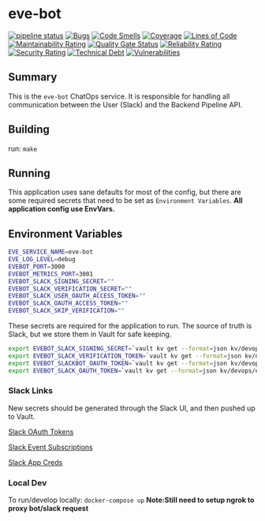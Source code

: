 # eve-bot

[![pipeline status](https://gitlab.unanet.io/devops/eve-bot/badges/master/pipeline.svg)](https://gitlab.unanet.io/devops/eve-bot/-/commits/master) [![Bugs](https://sonarqube.unanet.io/api/project_badges/measure?project=eve-bot&metric=bugs)](https://sonarqube.unanet.io/dashboard?id=eve-bot) [![Code Smells](https://sonarqube.unanet.io/api/project_badges/measure?project=eve-bot&metric=code_smells)](https://sonarqube.unanet.io/dashboard?id=eve-bot) [![Coverage](https://sonarqube.unanet.io/api/project_badges/measure?project=eve-bot&metric=coverage)](https://sonarqube.unanet.io/dashboard?id=eve-bot) [![Lines of Code](https://sonarqube.unanet.io/api/project_badges/measure?project=eve-bot&metric=ncloc)](https://sonarqube.unanet.io/dashboard?id=eve-bot) [![Maintainability Rating](https://sonarqube.unanet.io/api/project_badges/measure?project=eve-bot&metric=sqale_rating)](https://sonarqube.unanet.io/dashboard?id=eve-bot) [![Quality Gate Status](https://sonarqube.unanet.io/api/project_badges/measure?project=eve-bot&metric=alert_status)](https://sonarqube.unanet.io/dashboard?id=eve-bot) [![Reliability Rating](https://sonarqube.unanet.io/api/project_badges/measure?project=eve-bot&metric=reliability_rating)](https://sonarqube.unanet.io/dashboard?id=eve-bot) [![Security Rating](https://sonarqube.unanet.io/api/project_badges/measure?project=eve-bot&metric=security_rating)](https://sonarqube.unanet.io/dashboard?id=eve-bot) [![Technical Debt](https://sonarqube.unanet.io/api/project_badges/measure?project=eve-bot&metric=sqale_index)](https://sonarqube.unanet.io/dashboard?id=eve-bot) [![Vulnerabilities](https://sonarqube.unanet.io/api/project_badges/measure?project=eve-bot&metric=vulnerabilities)](https://sonarqube.unanet.io/dashboard?id=eve-bot)

## Summary

This is the `eve-bot` ChatOps service. It is responsible for handling all communication between the User (Slack) and the Backend Pipeline API.

## Building

run: `make`

## Running

This application uses sane defaults for most of the config, but there are some required secrets that need to be set as `Environment Variables`. **All application config use EnvVars.**

## Environment Variables

```bash
EVE_SERVICE_NAME=eve-bot
EVE_LOG_LEVEL=debug
EVEBOT_PORT=3000
EVEBOT_METRICS_PORT=3001
EVEBOT_SLACK_SIGNING_SECRET=""
EVEBOT_SLACK_VERIFICATION_SECRET=""
EVEBOT_SLACK_USER_OAUTH_ACCESS_TOKEN=""
EVEBOT_SLACK_OAUTH_ACCESS_TOKEN=""
EVEBOT_SLACK_SKIP_VERIFICATION=""
```

These secrets are required for the application to run. The source of truth is Slack, but we store them in Vault for safe keeping.

```bash
export EVEBOT_SLACK_SIGNING_SECRET=`vault kv get --format=json kv/devops/eve | jq .data.data.EVEBOT_SLACK_SIGNING_SECRET`
export EVEBOT_SLACK_VERIFICATION_TOKEN=`vault kv get --format=json kv/devops/eve | jq .data.data.EVEBOT_SLACK_VERIFICATION_TOKEN`
export EVEBOT_SLACKBOT_OAUTH_TOKEN=`vault kv get --format=json kv/devops/eve | jq .data.data.EVEBOT_SLACK_BOT_OAUTH`
export EVEBOT_SLACK_OAUTH_TOKEN=`vault kv get --format=json kv/devops/eve | jq .data.data.EVEBOT_SLACK_OAUTH`
```

### Slack Links

New secrets should be generated through the Slack UI, and then pushed up to Vault.

[Slack OAuth Tokens](https://api.slack.com/apps/A011XS68C2J/oauth)

[Slack Event Subscriptions](https://api.slack.com/apps/A011XS68C2J/event-subscriptions)

[Slack App Creds](https://api.slack.com/apps/A011XS68C2J/general?)

### Local Dev

To run/develop locally: `docker-compose up` **Note:Still need to setup ngrok to proxy bot/slack request**
